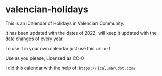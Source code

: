 # valencian-holidays
This is an iCalendar of Holidays in Valencian Community.

It has been updated with the dates of 2022, will keep it updated with the date changes of every year.

To use it in your own calendar just use this url: `url`

Use as you please, Licensed as CC-0

I did this calendar with the help of: `https://ical.marudot.com/`
